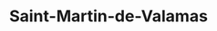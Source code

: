 ---
title: Saint-Martin-de-Valamas
url: /saint-martin-de-valamas/
latitude: 44.938
longitude: 4.369
---